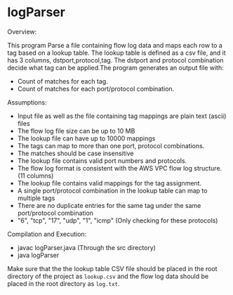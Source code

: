 # logParser

Overview:

This program Parse a file containing flow log data and maps each row to a tag based on a lookup table. The lookup table is defined as a csv file, and it has 3 columns, dstport,protocol,tag. The dstport and protocol combination decide what tag can be applied.The program generates an output file with:
- Count of matches for each tag.
- Count of matches for each port/protocol combination.

Assumptions: 

- Input file as well as the file containing tag mappings are plain text (ascii) files  
- The flow log file size can be up to 10 MB 
- The lookup file can have up to 10000 mappings 
- The tags can map to more than one port, protocol combinations. 
- The matches should be case insensitive 
- The lookup file contains valid port numbers and protocols.
- The flow log format is consistent with the AWS VPC flow log structure.(11 columns)
- The lookup file contains valid mappings for the tag assignment.
- A single port/protocol combination in the lookup table can map to multiple tags
- There are no duplicate entries for the same tag under the same port/protocol combination
- "6", "tcp", "17", "udp", "1", "icmp" (Only checking for these protocols)

Compilation and Execution: 

- javac logParser.java (Through the src directory) 
- java logParser

Make sure that the the lookup table CSV file should be placed in the root directory of the project as `lookup.csv` and the flow log data should be placed in the root directory as `log.txt`.


